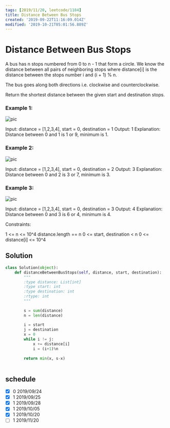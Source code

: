 ```yaml
---
tags: [2019/11/20, leetcode/1184]
title: Distance Between Bus Stops
created: '2019-09-22T11:16:09.014Z'
modified: '2019-10-21T05:01:56.889Z'
---
```


# Distance Between Bus Stops

A bus has n stops numbered from 0 to n - 1 that form a circle. We know the distance between all pairs of neighboring stops where distance[i] is the distance between the stops number i and (i + 1) % n.

The bus goes along both directions i.e. clockwise and counterclockwise.

Return the shortest distance between the given start and destination stops.

 

### Example 1:

![pic](https://assets.leetcode.com/uploads/2019/09/03/untitled-diagram-1.jpg)

Input: distance = [1,2,3,4], start = 0, destination = 1
Output: 1
Explanation: Distance between 0 and 1 is 1 or 9, minimum is 1.
 

### Example 2:

![pic](https://assets.leetcode.com/uploads/2019/09/03/untitled-diagram-1-1.jpg)

Input: distance = [1,2,3,4], start = 0, destination = 2
Output: 3
Explanation: Distance between 0 and 2 is 3 or 7, minimum is 3.
 

### Example 3:

![pic](https://assets.leetcode.com/uploads/2019/09/03/untitled-diagram-1-2.jpg)

Input: distance = [1,2,3,4], start = 0, destination = 3
Output: 4
Explanation: Distance between 0 and 3 is 6 or 4, minimum is 4.
 

Constraints:

1 <= n <= 10^4
distance.length == n
0 <= start, destination < n
0 <= distance[i] <= 10^4

## Solution

```python
class Solution(object):
    def distanceBetweenBusStops(self, distance, start, destination):
        """
        :type distance: List[int]
        :type start: int
        :type destination: int
        :rtype: int
        """
        
        s = sum(distance)
        n = len(distance)
        
        i = start
        j = destination
        x = 0
        while i != j:
            x += distance[i]
            i = (i+1)%n
        
        return min(x, s-x)
            
```

## schedule

* [x] 0 2019/09/24
* [x] 1 2019/09/25
* [x] 1 2019/09/28
* [x] 1 2019/10/05
* [x] 1 2019/10/20
* [ ] 1 2019/11/20
